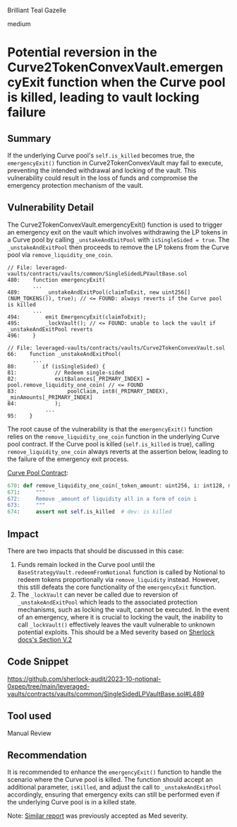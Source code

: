 Brilliant Teal Gazelle

medium

# Potential reversion in the Curve2TokenConvexVault.emergencyExit function when the Curve pool is killed, leading to vault locking failure

## Summary
If the underlying Curve pool's `self.is_killed` becomes true, the `emergencyExit()` function in Curve2TokenConvexVault may fail to execute, preventing the intended withdrawal and locking of the vault. This vulnerability could result in the loss of funds and compromise the emergency protection mechanism of the vault.

## Vulnerability Detail
The Curve2TokenConvexVault.emergencyExit() function is used to trigger an emergency exit on the vault which involves withdrawing the LP tokens in a Curve pool by calling `_unstakeAndExitPool` with `isSingleSided = true`. The `_unstakeAndExitPool` then proceeds to remove the LP tokens from the Curve pool via `remove_liquidity_one_coin`.

```solidity
// File: leveraged-vaults/contracts/vaults/common/SingleSidedLPVaultBase.sol
480:    function emergencyExit(
        ...
489:        _unstakeAndExitPool(claimToExit, new uint256[](NUM_TOKENS()), true); // <= FOUND: always reverts if the Curve pool is killed
        ...
494:        emit EmergencyExit(claimToExit);
495:        _lockVault(); // <= FOUND: unable to lock the vault if _unstakeAndExitPool reverts
496:    }

// File: leveraged-vaults/contracts/vaults/Curve2TokenConvexVault.sol
66:    function _unstakeAndExitPool(
        ...
80:        if (isSingleSided) {
81:            // Redeem single-sided
82:            exitBalances[_PRIMARY_INDEX] = pool.remove_liquidity_one_coin( // <= FOUND
83:                poolClaim, int8(_PRIMARY_INDEX), _minAmounts[_PRIMARY_INDEX]
84:            );
            ...
95:    }
```

The root cause of the vulnerability is that the `emergencyExit()` function relies on the `remove_liquidity_one_coin` function in the underlying Curve pool contract. If the Curve pool is killed (`self.is_killed` is true), calling `remove_liquidity_one_coin` always reverts at the assertion below, leading to the failure of the emergency exit process.

[Curve Pool Contract](https://github.com/curvefi/curve-contract/blob/b0bbf77f8f93c9c5f4e415bce9cd71f0cdee960e/contracts/pools/3pool/StableSwap3Pool.vy#L674):
```python
670: def remove_liquidity_one_coin(_token_amount: uint256, i: int128, min_amount: uint256):
671:     """
672:     Remove _amount of liquidity all in a form of coin i
673:     """
674:     assert not self.is_killed  # dev: is killed
```

## Impact
There are two impacts that should be discussed in this case:
1. Funds remain locked in the Curve pool until the `BaseStrategyVault.redeemFromNotional` function is called by Notional to redeem tokens proportionally via `remove_liquidity` instead. However, this still defeats the core functionality of the `emergencyExit` function.
2. The `_lockVault` can never be called due to reversion of `_unstakeAndExitPool` which leads to the associated protection mechanisms, such as locking the vault, cannot be executed. In the event of an emergency, where it is crucial to locking the vault, the inability to call `_lockVault()` effectively leaves the vault vulnerable to unknown potential exploits. This should be a Med severity based on [Sherlock docs's Section V.2](https://docs.sherlock.xyz/audits/judging/judging#v.-how-to-identify-a-medium-issue)

## Code Snippet

https://github.com/sherlock-audit/2023-10-notional-0xpep/tree/main/leveraged-vaults/contracts/vaults/common/SingleSidedLPVaultBase.sol#L489

## Tool used
Manual Review

## Recommendation
It is recommended to enhance the `emergencyExit()` function to handle the scenario where the Curve pool is killed. The function should accept an additional parameter, `isKilled`, and adjust the call to `_unstakeAndExitPool` accordingly, ensuring that emergency exits can still be performed even if the underlying Curve pool is in a killed state.

Note: [Similar report](https://github.com/sherlock-audit/2023-07-blueberry-judging/issues/15) was previously accepted as Med severity.